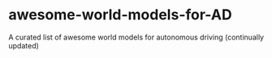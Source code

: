 # awesome-world-models-for-AD
A curated list of awesome world models for autonomous driving (continually updated)
